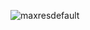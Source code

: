 ![maxresdefault](https://github.com/ibrahimcangok/Pong-Game/assets/106431802/c5c8c815-3ada-4ba3-8f75-db77d742991d)

